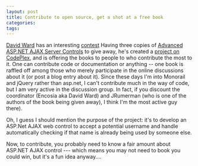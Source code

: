 ```yaml
---
layout: post
title: Contribute to open source, get a shot at a free book
categories: 
tags: 
---
```


[David Ward](http://encosia.com/) has an interesting [contest](http://encosia.com/2008/09/09/contribute-to-open-source-get-a-shot-at-a-free-book/)   Having three copies of [Advanced ASP.NET AJAX Server Controls](http://search.barnesandnoble.com/Advanced-ASPNET-AJAX-Server-Controls/Adam-Calderon/e/9780321514448/?itm=1) to give away, he's created a [project on CodePlex](http://codeplex.com/UsernameAvailability), and is offering the books to people to who contribute the most to it.   One can contribute code or documentation or anything -- one book is raffled off among those who merely participate in the online discussions about it (or post a blog entry about it).  Since these days I'm into Monorail and jQuery rather than asp.net, I can't contribute much in the way of code, but I am very active in the discussion group.  In fact, if you discount the coordinator (Encosia aka David Ward) and JRumerman (who is one of the authors of the book being given away), I think I'm the most active guy there).
	
Oh, I guess I should mention the purpose of the project: it's to develop an ASP.Net AJAX web control to accept a potential username and handle automatically checking if that name is already being used by someone else.  
	
Now, to contribute, you probably need to know a fair amount about ASP.NET AJAX control --- which means you may not need to book you could win, but it's a fun idea anyway....
	